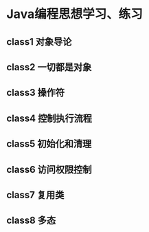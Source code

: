 # Java编程思想学习、练习
## class1 对象导论
## class2 一切都是对象
## class3 操作符
## class4 控制执行流程
## class5 初始化和清理
## class6 访问权限控制
## class7 复用类
## class8 多态